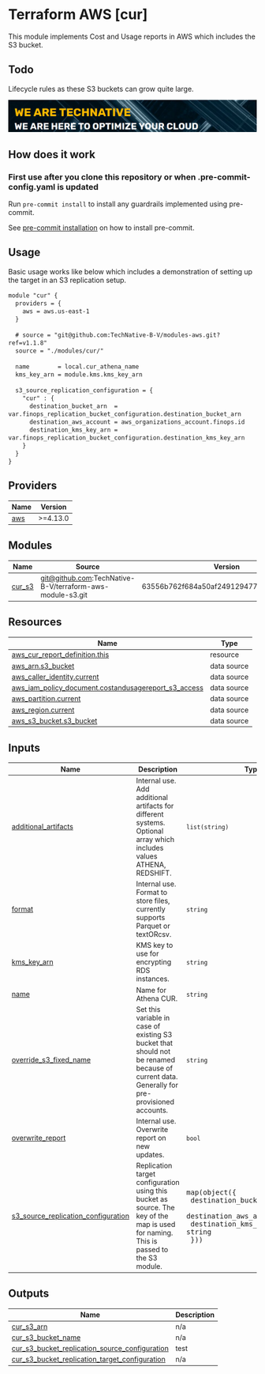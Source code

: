 # Terraform AWS [cur]

This module implements Cost and Usage reports in AWS which includes the S3 bucket.

## Todo

Lifecycle rules as these S3 buckets can grow quite large.

[![](we-are-technative.png)](https://www.technative.nl)

## How does it work

### First use after you clone this repository or when .pre-commit-config.yaml is updated

Run `pre-commit install` to install any guardrails implemented using pre-commit.

See [pre-commit installation](https://pre-commit.com/#install) on how to install pre-commit.

## Usage

Basic usage works like below which includes a demonstration of setting up the target in an S3 replication setup.

```hcl
module "cur" {
  providers = {
    aws = aws.us-east-1
  }

  # source = "git@github.com:TechNative-B-V/modules-aws.git?ref=v1.1.8"
  source = "./modules/cur/"

  name        = local.cur_athena_name
  kms_key_arn = module.kms.kms_key_arn

  s3_source_replication_configuration = {
    "cur" : {
      destination_bucket_arn  = var.finops_replication_bucket_configuration.destination_bucket_arn
      destination_aws_account = aws_organizations_account.finops.id
      destination_kms_key_arn = var.finops_replication_bucket_configuration.destination_kms_key_arn
    }
  }
}
```

<!-- BEGIN_TF_DOCS -->
## Providers

| Name | Version |
|------|---------|
| <a name="provider_aws"></a> [aws](#provider\_aws) | >=4.13.0 |

## Modules

| Name | Source | Version |
|------|--------|---------|
| <a name="module_cur_s3"></a> [cur\_s3](#module\_cur\_s3) | git@github.com:TechNative-B-V/terraform-aws-module-s3.git | 63556b762f684a50af2491294770ae5db731c46f |

## Resources

| Name | Type |
|------|------|
| [aws_cur_report_definition.this](https://registry.terraform.io/providers/hashicorp/aws/latest/docs/resources/cur_report_definition) | resource |
| [aws_arn.s3_bucket](https://registry.terraform.io/providers/hashicorp/aws/latest/docs/data-sources/arn) | data source |
| [aws_caller_identity.current](https://registry.terraform.io/providers/hashicorp/aws/latest/docs/data-sources/caller_identity) | data source |
| [aws_iam_policy_document.costandusagereport_s3_access](https://registry.terraform.io/providers/hashicorp/aws/latest/docs/data-sources/iam_policy_document) | data source |
| [aws_partition.current](https://registry.terraform.io/providers/hashicorp/aws/latest/docs/data-sources/partition) | data source |
| [aws_region.current](https://registry.terraform.io/providers/hashicorp/aws/latest/docs/data-sources/region) | data source |
| [aws_s3_bucket.s3_bucket](https://registry.terraform.io/providers/hashicorp/aws/latest/docs/data-sources/s3_bucket) | data source |

## Inputs

| Name | Description | Type | Default | Required |
|------|-------------|------|---------|:--------:|
| <a name="input_additional_artifacts"></a> [additional\_artifacts](#input\_additional\_artifacts) | Internal use. Add additional artifacts for different systems. Optional array which includes values ATHENA, REDSHIFT. | `list(string)` | <pre>[<br>  "ATHENA"<br>]</pre> | no |
| <a name="input_format"></a> [format](#input\_format) | Internal use. Format to store files, currently supports Parquet or textORcsv. | `string` | `"Parquet"` | no |
| <a name="input_kms_key_arn"></a> [kms\_key\_arn](#input\_kms\_key\_arn) | KMS key to use for encrypting RDS instances. | `string` | n/a | yes |
| <a name="input_name"></a> [name](#input\_name) | Name for Athena CUR. | `string` | n/a | yes |
| <a name="input_override_s3_fixed_name"></a> [override\_s3\_fixed\_name](#input\_override\_s3\_fixed\_name) | Set this variable in case of existing S3 bucket that should not be renamed because of current data. Generally for pre-provisioned accounts. | `string` | `null` | no |
| <a name="input_overwrite_report"></a> [overwrite\_report](#input\_overwrite\_report) | Internal use. Overwrite report on new updates. | `bool` | `true` | no |
| <a name="input_s3_source_replication_configuration"></a> [s3\_source\_replication\_configuration](#input\_s3\_source\_replication\_configuration) | Replication target configuration using this bucket as source. The key of the map is used for naming. This is passed to the S3 module. | <pre>map(object({<br>    destination_bucket_arn  = string<br>    destination_aws_account = string<br>    destination_kms_key_arn = string<br>  }))</pre> | `{}` | no |

## Outputs

| Name | Description |
|------|-------------|
| <a name="output_cur_s3_arn"></a> [cur\_s3\_arn](#output\_cur\_s3\_arn) | n/a |
| <a name="output_cur_s3_bucket_name"></a> [cur\_s3\_bucket\_name](#output\_cur\_s3\_bucket\_name) | n/a |
| <a name="output_cur_s3_bucket_replication_source_configuration"></a> [cur\_s3\_bucket\_replication\_source\_configuration](#output\_cur\_s3\_bucket\_replication\_source\_configuration) | test |
| <a name="output_cur_s3_bucket_replication_target_configuration"></a> [cur\_s3\_bucket\_replication\_target\_configuration](#output\_cur\_s3\_bucket\_replication\_target\_configuration) | n/a |
<!-- END_TF_DOCS -->
